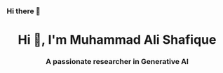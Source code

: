 ### Hi there 👋
<h1 align="center">Hi 👋, I'm Muhammad Ali Shafique</h1>
<h3 align="center">A passionate researcher in Generative AI</h3>
<!--
**alishafique3/alishafique3** is a ✨ _special_ ✨ repository because its `README.md` (this file) appears on your GitHub profile.

Here are some ideas to get you started:

- 🔭 I’m currently working on ...
- 🌱 I’m currently learning ...
- 👯 I’m looking to collaborate on ...
- 🤔 I’m looking for help with ...
- 💬 Ask me about ...
- 📫 How to reach me: ...
- 😄 Pronouns: ...
- ⚡ Fun fact: ...
-->

[<img src='https://cdn.jsdelivr.net/npm/simple-icons@3.0.1/icons/linkedin.svg' alt='linkedin' height='40'>](https://www.linkedin.com/in/https://www.linkedin.com/in/alishafique3//) 

- 📖 Pursuing PhD in Electrical and Computer Engineering @ [Kansas State University](https://www.k-state.edu/home/).

- 🎓 Research areas include large language and vision language models @ the [ISCAAS Lab](https://people.cs.ksu.edu/~amunir/lab/).

- 💻 Currently building lightweight large language models using knowledge distillation.

